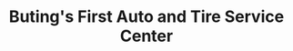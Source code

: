 ---
title: "Buting's First Auto and Tire Service Center"
url: /pasig/butings-first-auto-and-tire-service-center/
shop: Autowerkstatt
---